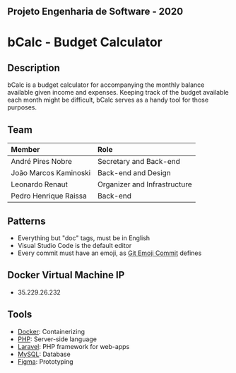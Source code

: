 ## Projeto Engenharia de Software - 2020

# bCalc - Budget Calculator 
## Description
bCalc is a budget calculator for accompanying the monthly balance available given income and expenses.
Keeping track of the budget available each month might be difficult, bCalc serves as a handy tool for those purposes.

## Team
| Member | Role |
|:-----------------------|:------------------------| 
| André Pires Nobre | Secretary and Back-end |
| João Marcos Kaminoski | Back-end and Design |
| Leonardo Renaut | Organizer and Infrastructure |
| Pedro Henrique Raissa | Back-end |

## Patterns
- Everything but "doc" tags, must be in English
- Visual Studio Code is the default editor
- Every commit must have an emoji, as [Git Emoji Commit](https://marketplace.visualstudio.com/items?itemName=maixiaojie.git-emoji) defines

## Docker Virtual Machine IP
- 35.229.26.232

## Tools
- [Docker](https://www.docker.com/): Containerizing
- [PHP](https://www.php.net/): Server-side language
- [Laravel](https://laravel.com/): PHP framework for web-apps
- [MySQL](https://www.mysql.com/): Database
- [Figma](https://www.figma.com): Prototyping

